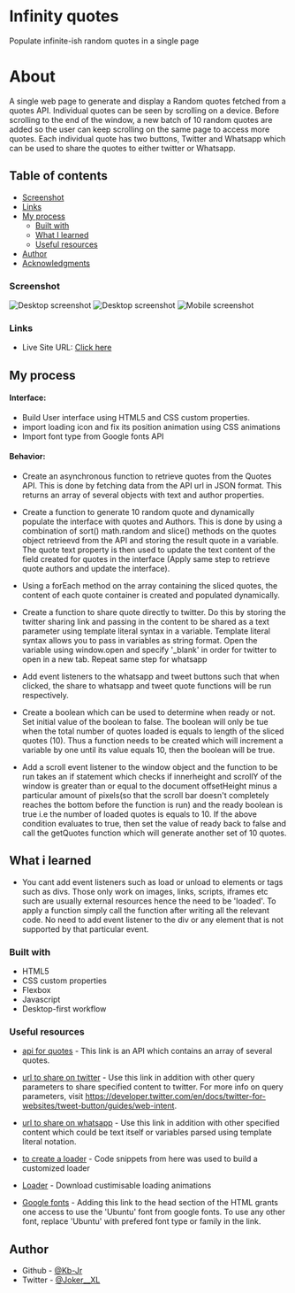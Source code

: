 # Infinity quotes
 Populate infinite-ish random quotes in a single page


# About
A single web page to generate and display a Random quotes fetched from a quotes API. Individual quotes can be seen by scrolling on a device. Before scrolling to the end of the window, a new batch of 10 random quotes are added so the user can keep scrolling on the same page to access more quotes. Each individual quote has two buttons, Twitter and Whatsapp which can be used to share the quotes to either twitter or Whatsapp.

## Table of contents

  - [Screenshot](#screenshot)
  - [Links](#links)
- [My process](#my-process)
  - [Built with](#built-with)
  - [What I learned](#what-i-learned)
  - [Useful resources](#useful-resources)
- [Author](#author)
- [Acknowledgments](#acknowledgments)


### Screenshot

![Desktop screenshot](./screenshots/desktop.png)
![Desktop screenshot](./screenshots/desktop-more-quotes.png)
![Mobile screenshot](./screenshots/mobile.png)


### Links

- Live Site URL: [Click here](https://kb-jr.github.io/Infinity-quotes/)

## My process

#### Interface:
- Build User interface using HTML5 and CSS custom properties.
- import loading icon and fix its position animation using CSS animations
- Import font type from Google fonts API


#### Behavior:
- Create an asynchronous function to retrieve quotes from the Quotes API. This is done by fetching data from the API url in JSON format. This returns an array of several objects with text and author properties.

- Create a function to generate 10 random quote and dynamically populate the interface with quotes and Authors. This is done by using a combination of sort() math.random and slice() methods on the quotes object retrieevd from the API and storing the result quote in a variable. The quote text property is then used to update the text content of the field created for quotes in the interface (Apply same step to retrieve quote authors and update the interface). 

- Using a forEach method on the array containing the sliced quotes, the content of each quote container is created and populated dynamically. 

- Create a function to share quote directly to twitter. Do this by storing the twitter sharing link and passing in the content to be shared as a text parameter using template literal syntax in a variable. Template literal syntax allows you to pass in variables as string format. Open the variable using window.open and specify '_blank' in order for twitter to open in a new tab. Repeat same step for whatsapp

- Add event listeners to the whatsapp and tweet buttons such that when clicked, the share to whatsapp and tweet quote functions will be run respectively.

- Create a boolean which can be used to determine when ready or not. Set initial value of the boolean to false. The boolean will only be tue when the total number of quotes loaded is equals to length of the sliced quotes (10). Thus a function needs to be created which will increment a variable by one until its value equals 10, then the boolean will be true.

- Add a scroll event listener to the window object and the function to be run takes an if statement which checks if innerheight and scrollY of the window is greater than or equal to the document offsetHeight minus a particular amount of pixels(so that the scroll bar doesn't completely reaches the bottom before the function is run) and the ready boolean is true i.e the number of loaded quotes is equals to 10. If the above condition evaluates to true, then set the value of ready back to false and call the getQuotes function which will generate another set of 10 quotes.


## What i learned
- You cant add event listeners such as load or unload to elements or tags such as divs. Those only work on images, links, scripts, iframes etc such are usually external resources hence the need to be 'loaded'. To apply a function simply call the function after writing all the relevant code. No need to add event listener to the div or any element that is not supported by that particular event.


### Built with

- HTML5 
- CSS custom properties
- Flexbox
- Javascript
- Desktop-first workflow


### Useful resources

- [api for quotes](https://type.fit/api/quotes) - This link is an API which contains an array of several quotes.

- [url to share on twitter](https:twitter.com/intent/tweet) - Use this link in addition with other query parameters to share specified content to twitter. For more info on query parameters, visit https://developer.twitter.com/en/docs/twitter-for-websites/tweet-button/guides/web-intent.

- [url to share on whatsapp](https://whatsapp://send?text=) - Use this link in addition with other specified content which could be text itself or variables parsed using template literal notation.


- [to create a loader](https://www.w3schools.com/howto/howto_css_loader.asp) - Code snippets from here was used to build a customized loader

- [Loader](https://loading.io/) - Download custimisable loading animations 

- [Google fonts](https://fonts.googleapis.com/css?family=Ubuntu) - Adding this link to the head section of the HTML grants one access to use the 'Ubuntu' font from google fonts. To use any other font, replace 'Ubuntu' with prefered font type or family in the link.


## Author

- Github - [@Kb-Jr](https://github.com/Kb-Jr)
- Twitter - [@Joker__XL](https://www.twitter.com/Joker__XL)
